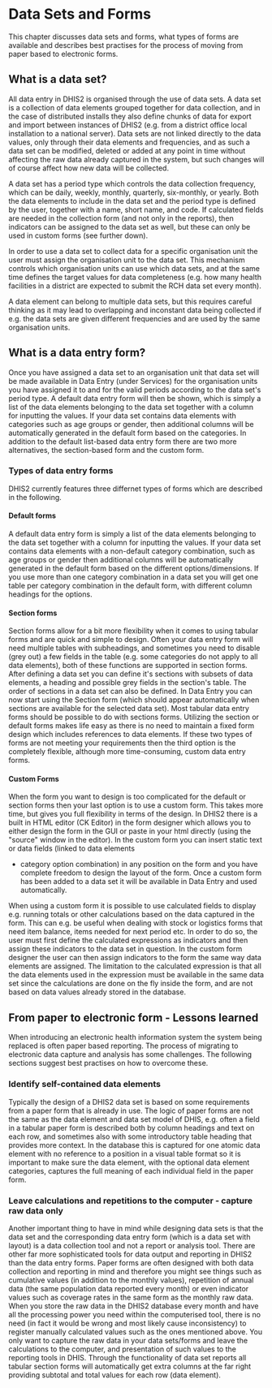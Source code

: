 # Data Sets and Forms

This chapter discusses data sets and forms, what types of forms are
available and describes best practises for the process of moving from
paper based to electronic forms.

## What is a data set?

All data entry in DHIS2 is organised through the use of data sets. A
data set is a collection of data elements grouped together for data
collection, and in the case of distributed installs they also define
chunks of data for export and import between instances of DHIS2 (e.g.
from a district office local installation to a national server). Data
sets are not linked directly to the data values, only through their data
elements and frequencies, and as such a data set can be modified,
deleted or added at any point in time without affecting the raw data
already captured in the system, but such changes will of course affect
how new data will be collected.

A data set has a period type which controls the data collection
frequency, which can be daily, weekly, monthly, quarterly, six-monthly,
or yearly. Both the data elements to include in the data set and the
period type is defined by the user, together with a name, short name,
and code. If calculated fields are needed in the collection form (and
not only in the reports), then indicators can be assigned to the data
set as well, but these can only be used in custom forms (see further
down).

In order to use a data set to collect data for a specific organisation
unit the user must assign the organisation unit to the data set. This
mechanism controls which organisation units can use which data sets, and
at the same time defines the target values for data completeness (e.g.
how many health facilities in a district are expected to submit the RCH
data set every month).

A data element can belong to multiple data sets, but this requires
careful thinking as it may lead to overlapping and inconstant data being
collected if e.g. the data sets are given different frequencies and are
used by the same organisation units.

## What is a data entry form?

Once you have assigned a data set to an organisation unit that data set
will be made available in Data Entry (under Services) for the
organisation units you have assigned it to and for the valid periods
according to the data set's period type. A default data entry form will
then be shown, which is simply a list of the data elements belonging to
the data set together with a column for inputting the values. If your
data set contains data elements with categories such as age groups or
gender, then additional columns will be automatically generated in the
default form based on the categories. In addition to the default
list-based data entry form there are two more alternatives, the
section-based form and the custom form.

### Types of data entry forms

DHIS2 currently features three differnet types of forms which are
described in the following.

#### Default forms

A default data entry form is simply a list of the data elements
belonging to the data set together with a column for inputting the
values. If your data set contains data elements with a non-default
category combination, such as age groups or gender then additional
columns will be automatically generated in the default form based on the
different options/dimensions. If you use more than one category
combination in a data set you will get one table per category
combination in the default form, with different column headings for the
options.

#### Section forms

Section forms allow for a bit more flexibility when it comes to using
tabular forms and are quick and simple to design. Often your data entry
form will need multiple tables with subheadings, and sometimes you need
to disable (grey out) a few fields in the table (e.g. some categories do
not apply to all data elements), both of these functions are supported
in section forms. After defining a data set you can define it's sections
with subsets of data elements, a heading and possible grey fields in the
section's table. The order of sections in a data set can also be
defined. In Data Entry you can now start using the Section form (which
should appear automatically when sections are available for the selected
data set). Most tabular data entry forms should be possible to do with
sections forms. Utilizing the section or default forms makes life easy
as there is no need to maintain a fixed form design which includes
references to data elements. If these two types of forms are not meeting
your requirements then the third option is the completely flexible,
although more time-consuming, custom data entry forms.

#### Custom Forms

When the form you want to design is too complicated for the default or
section forms then your last option is to use a custom form. This takes
more time, but gives you full flexibility in terms of the design. In
DHIS2 there is a built in HTML editor (CK Editor) in the form designer
which allows you to either design the form in the GUI or paste in your
html directly (using the "source" window in the editor). In the custom
form you can insert static text or data fields (linked to data elements
+ category option combination) in any position on the form and you have
complete freedom to design the layout of the form. Once a custom form
has been added to a data set it will be available in Data Entry and used
automatically.

When using a custom form it is possible to use calculated fields to
display e.g. running totals or other calculations based on the data
captured in the form. This can e.g. be useful when dealing with stock or
logistics forms that need item balance, items needed for next period
etc. In order to do so, the user must first define the calculated
expressions as indicators and then assign these indicators to the data
set in question. In the custom form designer the user can then assign
indicators to the form the same way data elements are assigned. The
limitation to the calculated expression is that all the data elements
used in the expression must be available in the same data set since the
calculations are done on the fly inside the form, and are not based on
data values already stored in the database.

## From paper to electronic form - Lessons learned

When introducing an electronic health information system the system
being replaced is often paper based reporting. The process of migrating
to electronic data capture and analysis has some challenges. The
following sections suggest best practises on how to overcome these.

### Identify self-contained data elements

Typically the design of a DHIS2 data set is based on some requirements
from a paper form that is already in use. The logic of paper forms are
not the same as the data element and data set model of DHIS, e.g. often
a field in a tabular paper form is described both by column headings and
text on each row, and sometimes also with some introductory table
heading that provides more context. In the database this is captured for
one atomic data element with no reference to a position in a visual
table format so it is important to make sure the data element, with the
optional data element categories, captures the full meaning of each
individual field in the paper
form.

### Leave calculations and repetitions to the computer - capture raw data only

Another important thing to have in mind while designing data sets is
that the data set and the corresponding data entry form (which is a data
set with layout) is a data collection tool and not a report or analysis
tool. There are other far more sophisticated tools for data output and
reporting in DHIS2 than the data entry forms. Paper forms are often
designed with both data collection and reporting in mind and therefore
you might see things such as cumulative values (in addition to the
monthly values), repetition of annual data (the same population data
reported every month) or even indicator values such as coverage rates in
the same form as the monthly raw data. When you store the raw data in
the DHIS2 database every month and have all the processing power you
need within the computerised tool, there is no need (in fact it would be
wrong and most likely cause inconsistency) to register manually
calculated values such as the ones mentioned above. You only want to
capture the raw data in your data sets/forms and leave the calculations
to the computer, and presentation of such values to the reporting tools
in DHIS. Through the functionality of data set reports all tabular
section forms will automatically get extra columns at the far right
providing subtotal and total values for each row (data element).

